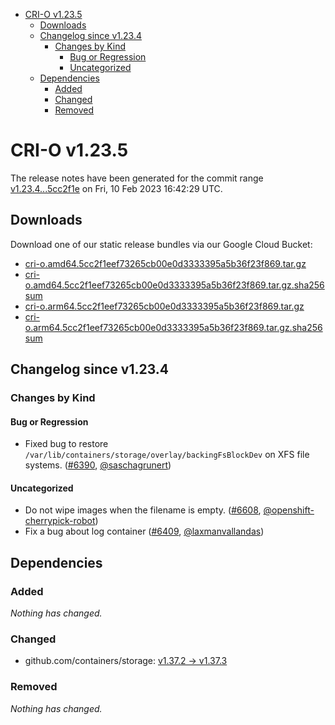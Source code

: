 - [CRI-O v1.23.5](#cri-o-v1235)
  - [Downloads](#downloads)
  - [Changelog since v1.23.4](#changelog-since-v1234)
    - [Changes by Kind](#changes-by-kind)
      - [Bug or Regression](#bug-or-regression)
      - [Uncategorized](#uncategorized)
  - [Dependencies](#dependencies)
    - [Added](#added)
    - [Changed](#changed)
    - [Removed](#removed)

# CRI-O v1.23.5

The release notes have been generated for the commit range
[v1.23.4...5cc2f1e](https://github.com/cri-o/cri-o/compare/v1.23.4...5cc2f1eef73265cb00e0d3333395a5b36f23f869) on Fri, 10 Feb 2023 16:42:29 UTC.

## Downloads

Download one of our static release bundles via our Google Cloud Bucket:

- [cri-o.amd64.5cc2f1eef73265cb00e0d3333395a5b36f23f869.tar.gz](https://storage.googleapis.com/cri-o/artifacts/cri-o.amd64.5cc2f1eef73265cb00e0d3333395a5b36f23f869.tar.gz)
- [cri-o.amd64.5cc2f1eef73265cb00e0d3333395a5b36f23f869.tar.gz.sha256sum](https://storage.googleapis.com/cri-o/artifacts/cri-o.amd64.5cc2f1eef73265cb00e0d3333395a5b36f23f869.tar.gz.sha256sum)
- [cri-o.arm64.5cc2f1eef73265cb00e0d3333395a5b36f23f869.tar.gz](https://storage.googleapis.com/cri-o/artifacts/cri-o.arm64.5cc2f1eef73265cb00e0d3333395a5b36f23f869.tar.gz)
- [cri-o.arm64.5cc2f1eef73265cb00e0d3333395a5b36f23f869.tar.gz.sha256sum](https://storage.googleapis.com/cri-o/artifacts/cri-o.arm64.5cc2f1eef73265cb00e0d3333395a5b36f23f869.tar.gz.sha256sum)

## Changelog since v1.23.4

### Changes by Kind

#### Bug or Regression
 - Fixed bug to restore `/var/lib/containers/storage/overlay/backingFsBlockDev` on XFS file systems. ([#6390](https://github.com/cri-o/cri-o/pull/6390), [@saschagrunert](https://github.com/saschagrunert))

#### Uncategorized
 - Do not wipe images when the filename is empty. ([#6608](https://github.com/cri-o/cri-o/pull/6608), [@openshift-cherrypick-robot](https://github.com/openshift-cherrypick-robot))
 - Fix a bug about log container ([#6409](https://github.com/cri-o/cri-o/pull/6409), [@laxmanvallandas](https://github.com/laxmanvallandas))

## Dependencies

### Added
_Nothing has changed._

### Changed
- github.com/containers/storage: [v1.37.2 → v1.37.3](https://github.com/containers/storage/compare/v1.37.2...v1.37.3)

### Removed
_Nothing has changed._
